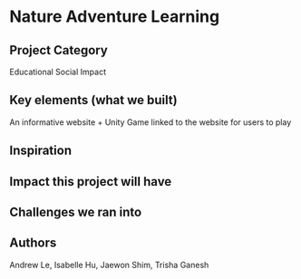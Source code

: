 # Nature Adventure Learning

## Project Category
Educational Social Impact

## Key elements (what we built)
An informative website + Unity Game linked to the website for users to play

## Inspiration

## Impact this project will have

## Challenges we ran into

## Authors
Andrew Le, Isabelle Hu, Jaewon Shim, Trisha Ganesh
